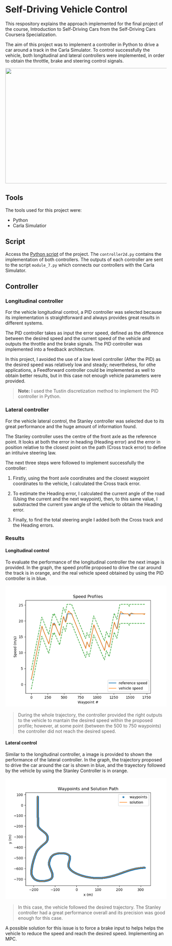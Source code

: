 # Self-Driving Vehicle Control
This respository explains the approach implemented for the final project of the course, Introduction to Self-Driving Cars from the Self-Driving Cars Coursera Specialization.

The aim of this project was to implement a controller in Python to drive a car around a track in the Carla Simulator. To control successfully the vehicle, both longitudinal and lateral controllers were implemented, in order to obtain the throttle, brake and steering control signals.

<p align = "center">
<img src = "./demo_gif/Video_GIF.gif" height = "360" width = "630">
</p>

## Tools
The tools used for this project were:
* Python
* Carla Simulatior

## Script
Access the [Python script](https://github.com/kmilo7204/Self-Driving_Vehicle_Control/blob/master/controller2d.py) of the project. The `controller2d.py` contains the implementation of both controllers. The outputs of each controller are sent to the script `module_7.py` which connects our controllers with the Carla Simulator.


## Controller

### Longitudinal controller
For the vehicle longitudinal control, a PID controller was selected because its implementation is straightforward and always provides great results in different systems.

The PID controller takes as input the error speed, defined as the difference between the desired speed and the current speed of the vehicle and outputs the throttle and the brake signals. The PID controller was implemented into a feedback architecture.

In this project, I avoided the use of a low level controller (After the PID) as the desired speed was relatively low and steady; nevertheless, for othe applications, a Feedforward controller could be implemented as well to obtain better results, but in this case not enough vehicle parameters were provided.

>**Note:** I used the Tustin discretization method to implement the PID controller in Python.

### Lateral controller
For the vehicle lateral control, the Stanley controller was selected due to its great performance and the huge amount of information found.

The Stanley controller uses the centre of the front axle as the reference point. It looks at both the error in heading (Heading error) and the error in position relative to the closest point on the path (Cross track error) to define an intituive steering law.

The next three steps were followed to implement successfully the controller:

1. Firstly, using the front axle coordinates and the closest waypoint coordinates to the vehicle, I calculated the Cross track error.

2. To estimate the Heading error, I calculated the current angle of the road (Using the current and the next waypoint), then, to this same value, I substracted the current yaw angle of the vehicle to obtain the Heading error.

3. Finally, to find the total steering angle I added both the Cross track and the Heading errors.

### Results
#### Longitudinal control
To evaluate the performance of the longitudinal controller the next image is provided. In the graph, the speed profile proposed to drive the car around the track is in orange, and the real vehicle speed obtained by using the PID controller is in blue.

<p align = "center">
<img  src = "./controller_output/Grade.png">
</p>

>During the whole trajectory, the controller provided the right outputs to the vehicle to mantain the desired speed within the proposed profile; however, at some point (between the 500 to 750 waypoints) the controller did not reach the desired speed. 


#### Lateral control
Similar to the longitudinal controller, a image is provided to shown the performance of the lateral controller. In the graph, the trajectory proposed to drive the car around the car is shown in blue, and the trayectory followed by the vehicle by using the Stanley Controller is in orange.

<p align = "center">
<img  src = "./controller_output/Waypoints%20Solution.png">
</p>

>In this case, the vehicle followed the desired trajectory. The Stanley controller had a great performance overall and its precision was good enough for this case.


A possible solution for this issue is to force a brake input to helps helps the vehicle to reduce the speed and reach the desired speed.
Implementing an MPC.
